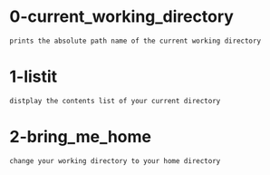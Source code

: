 # 0-current_working_directory
	prints the absolute path name of the current working directory
# 1-listit
	distplay the contents list of your current directory
# 2-bring_me_home
	change your working directory to your home directory

